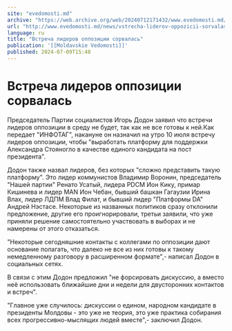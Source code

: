 ```yaml
---
site: "evedomosti.md"
archive: "https://web.archive.org/web/20240712171432/www.evedomosti.md/news/vstrecha-liderov-oppozicii-sorvalas"
url: "http://www.evedomosti.md/news/vstrecha-liderov-oppozicii-sorvalas"
language: ru
title: "Встреча лидеров оппозиции сорвалась"
publication: '[[Moldavskie Vedomosti]]'
published: 2024-07-09T15:48
---
```


# Встреча лидеров оппозиции сорвалась

Председатель Партии социалистов Игорь Додон заявил что встречи лидеров оппозиции в среду не будет, так как не все готовы к ней.Как передает "ИНФОТАГ", накануне он назначил на утро 10 июля встречу лидеров оппозиции, чтобы "выработать платформу для поддержки Александра Стояногло в качестве единого кандидата на пост президента".

Додон также назвал лидеров, без которых "сложно представить такую платформу". Это лидер коммунистов Владимир Воронин, председатель "Нашей партии" Ренато Усатый, лидера PDCM Ион Кику, примар Кишинева и лидер MAN Ион Чебан, бывший башкан Гагаузии Ирина Влах, лидер ЛДПМ Влад Филат, и бывший лидер "Платформы DA" Андрей Нэстасе. Некоторые из названных политиков сразу отклонили предложение, другие его проигнорировали, третьи заявили, что уже приняли решение самостоятельно участвовать в выборах и не намерены от этого отказаться.

"Некоторые сегодняшние контакты с коллегами по оппозиции дают основание полагать, что далеко не все из них готовы к такому немедленному разговору в расширенном формате",- написал Додон в социальных сетях.

В связи с этим Додон предложил "не форсировать дискуссию, а вместо неё использовать ближайшие дни и недели для двусторонних контактов и встреч".

"Главное уже случилось: дискуссии о едином, народном кандидате в президенты Молдовы - это уже не теория, это уже практика собирания всех прогрессивно-мыслящих людей вместе",- заключил Додон.